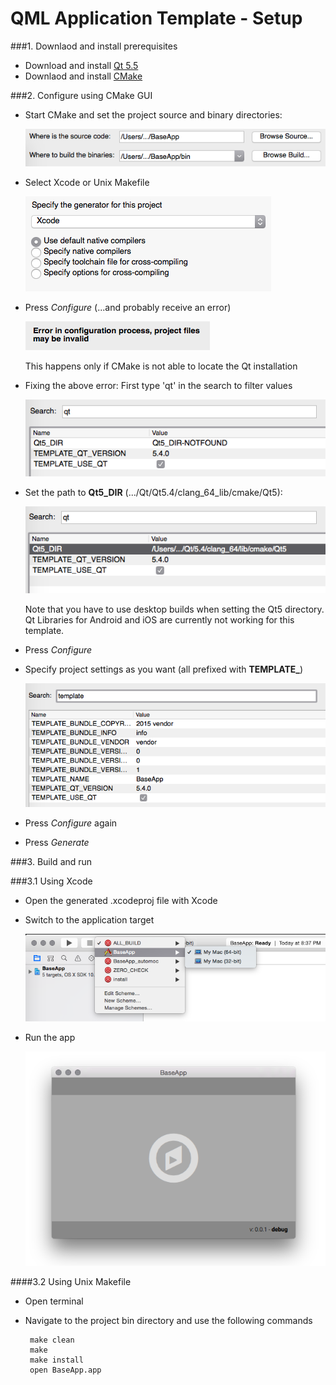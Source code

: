 QML Application Template - Setup
===

###1. Downlaod and install prerequisites

- Download and install [Qt 5.5](https://www.qt.io/download-open-source/)
- Downlaod and install [CMake](http://www.cmake.org/download/)

###2. Configure using CMake GUI

- Start CMake and set the project source and binary directories:

	![](img/img1.png)

- Select Xcode or Unix Makefile

	![](img/img2.png)

- Press *Configure* (...and probably receive an error)
 
	![](img/img3.png)
	
	This happens only if CMake is not able to locate the Qt installation
	
- Fixing the above error: First type 'qt' in the search to filter values

	![](img/img4.png)
	
- Set the path to **Qt5_DIR** (.../Qt/Qt5.4/clang_64_lib/cmake/Qt5):

	![](img/img5.png)
	
	Note that you have to use desktop builds when setting the Qt5 directory. Qt Libraries for Android and iOS are currently not working for this template.
	
- Press *Configure*
	
- Specify project settings as you want (all prefixed with **TEMPLATE_**)

	![](img/img6.png)

- Press *Configure* again

- Press *Generate*

###3. Build and run 

###3.1 Using Xcode

- Open the generated .xcodeproj file with Xcode

- Switch to the application target

	![](img/img7.png)
	
- Run the app

	![](img/img8.png)
	
####3.2 Using Unix Makefile

 - Open terminal
 - Navigate to the project bin directory and use the following commands
 
  		make clean
 		make
 		make install
 		open BaseApp.app
 
